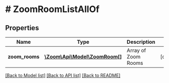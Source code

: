 # # ZoomRoomListAllOf

## Properties

Name | Type | Description | Notes
------------ | ------------- | ------------- | -------------
**zoom_rooms** | [**\Zoom\Api\Model\ZoomRoom[]**](ZoomRoom.md) | Array of Zoom Rooms | [optional] 

[[Back to Model list]](../../README.md#documentation-for-models) [[Back to API list]](../../README.md#documentation-for-api-endpoints) [[Back to README]](../../README.md)


